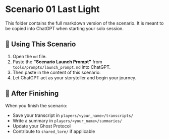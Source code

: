 # Scenario 01 Last Light

This folder contains the full markdown version of the scenario. It is meant to be copied into ChatGPT when starting your solo session.

## 🧠 Using This Scenario

1. Open the `md` file.
2. Paste the **"Scenario Launch Prompt"** from `tools/prompts/launch_prompt.md` into ChatGPT.
3. Then paste in the content of this scenario.
4. Let ChatGPT act as your storyteller and begin your journey.

## 🎒 After Finishing

When you finish the scenario:
- Save your transcript in `players/<your_name>/transcripts/`
- Write a summary in `players/<your_name>/summaries/`
- Update your Ghost Protocol
- Contribute to `shared_lore/` if applicable
